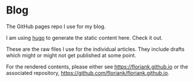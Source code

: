 Blog
====

The GitHub pages repo I use for my blog. 

I am using [hugo](https://github.com/spf13/hugo) to generate the static content here. Check it out.

These are the raw files I use for the individual articles. They include drafts which might or might not get published at some point.

For the rendered contents, please either see https://floriank.github.io or the associated repository, https://github.com/floriank/floriank.github.io.
